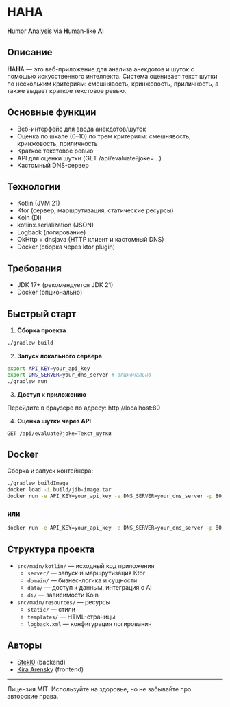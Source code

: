 # HAHA

**H**umor **A**nalysis via **H**uman-like **A**I

## Описание

**H**A**H**A — это веб-приложение для анализа анекдотов и шуток с помощью искусственного интеллекта. Система оценивает текст шутки по нескольким критериям: смешнявость, кринжовость, приличность, а также выдает краткое текстовое ревью.

## Основные функции
- Веб-интерфейс для ввода анекдотов/шуток
- Оценка по шкале (0–10) по трем критериям: смешнявость, кринжовость, приличность
- Краткое текстовое ревью
- API для оценки шутки (GET /api/evaluate?joke=...)
- Кастомный DNS-сервер

## Технологии
- Kotlin (JVM 21)
- Ktor (сервер, маршрутизация, статические ресурсы)
- Koin (DI)
- kotlinx.serialization (JSON)
- Logback (логирование)
- OkHttp + dnsjava (HTTP клиент и кастомный DNS)
- Docker (сборка через ktor plugin)

## Требования
- JDK 17+ (рекомендуется JDK 21)
- Docker (опционально)

## Быстрый старт

1. **Сборка проекта**

```sh
./gradlew build
```

2. **Запуск локального сервера**

```sh
export API_KEY=your_api_key
export DNS_SERVER=your_dns_server # опционально
./gradlew run
```

3. **Доступ к приложению**

Перейдите в браузере по адресу: http://localhost:80

4. **Оценка шутки через API**

```
GET /api/evaluate?joke=Текст_шутки
```

## Docker

Сборка и запуск контейнера:

```sh
./gradlew buildImage
docker load -i build/jib-image.tar
docker run -e API_KEY=your_api_key -e DNS_SERVER=your_dns_server -p 80:80 haha-app # DNS_SERVER опционально
```
### или
```sh
docker run -e API_KEY=your_api_key -e DNS_SERVER=your_dns_server -p 80:80 ghcr.io/greystekl0/haha:1.0.1 # DNS_SERVER опционально
```

## Структура проекта
- `src/main/kotlin/` — исходный код приложения
  - `server/` — запуск и маршрутизация Ktor
  - `domain/` — бизнес-логика и сущности
  - `data/` — доступ к данным, интеграция с AI
  - `di/` — зависимости Koin
- `src/main/resources/` — ресурсы 
  - `static/` — стили
  - `templates/` — HTML-страницы
  - `logback.xml` — конфигурация логирования

## Авторы
- [Stekl0](https://github.com/stekl0) (backend)
- [Kira Arensky](https://github.com/KiraArensky) (frontend)

---

Лицензия MIT. Используйте на здоровье, но не забывайте про авторские права.